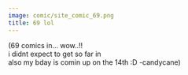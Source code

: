 ```yaml
---
image: comic/site_comic_69.png
title: 69 lol
---
```

(69 comics in... wow..!!  
i didnt expect to get so far in  
also my bday is comin up on the 14th :D -candycane)
